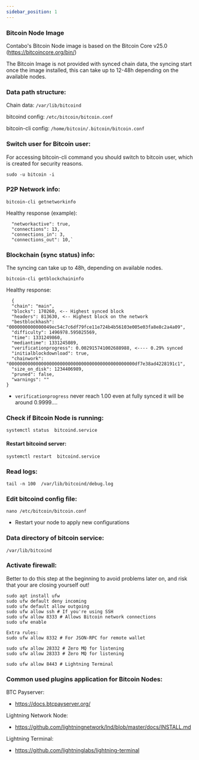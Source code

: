 ```yaml
---
sidebar_position: 1
---
```


### Bitcoin Node Image

Contabo's Bitcoin Node image is based on the Bitcoin Core v25.0 (https://bitcoincore.org/bin/)

The Bitcoin Image is not provided with synced chain data, the syncing start once the image installed, this can take up to 12-48h depending on the available nodes.

### Data path structure:

Chain data: `/var/lib/bitcoind`

bitcoind config: `/etc/bitcoin/bitcoin.conf`

bitcoin-cli config: `/home/bitcoin/.bitcoin/bitcoin.conf`

### Switch user for Bitcoin user:

For accessing bitcoin-cli command you should switch to bitcoin user, which is created for security reasons.

```sudo -u bitcoin -i```

### P2P Network info:

```bitcoin-cli getnetworkinfo```

Healthy response (example):

```` 
  "networkactive": true,
  "connections": 13,
  "connections_in": 3,
  "connections_out": 10,`
  ````

  
### Blockchain (sync status) info:

The syncing can take up to 48h, depending on available nodes.

```bitcoin-cli getblockchaininfo```

Healthy response:

```` 
  {
  "chain": "main",
  "blocks": 170260, <-- Highest synced block
  "headers": 813630, <-- Highest block on the network
  "bestblockhash": "0000000000000049ec54c7c6df79fce11e724b4b56103e005e03fa8e8c2a4a09",
  "difficulty": 1496978.595025569,
  "time": 1331249860,
  "mediantime": 1331245089,
  "verificationprogress": 0.002915741002688988, <---- 0.29% synced
  "initialblockdownload": true,
  "chainwork": "00000000000000000000000000000000000000000000000df7e38ad4228191c1",
  "size_on_disk": 1234406989,
  "pruned": false,
  "warnings": ""
}
  ````
* `verificationprogress` never reach 1.00 even at fully synced it will be around 0.9999....

### Check if Bitcoin Node is running:

```systemctl status  bitcoind.service```

#### Restart bitcoind server:

```systemctl restart  bitcoind.service```

### Read logs:

```tail -n 100  /var/lib/bitcoind/debug.log```	

### Edit bitcoind config file:

```nano /etc/bitcoin/bitcoin.conf```

* Restart your node to apply new configurations

### Data directory of bitcoin service:

```/var/lib/bitcoind```

### Activate firewall:
Better to do this step at the beginning to avoid problems later on, and risk that your are closing yourself out!

```
sudo apt install ufw
sudo ufw default deny incoming
sudo ufw default allow outgoing
sudo ufw allow ssh # If you're using SSH
sudo ufw allow 8333 # Allows Bitcoin network connections
sudo ufw enable

Extra rules:
sudo ufw allow 8332 # For JSON-RPC for remote wallet

sudo ufw allow 28332 # Zero MQ for listening 
sudo ufw allow 28333 # Zero MQ for listening 

sudo ufw allow 8443 # Lightning Terminal

```

### Common used plugins application for Bitcoin Nodes:

BTC Payserver:
- https://docs.btcpayserver.org/

Lightning Network Node:
- https://github.com/lightningnetwork/lnd/blob/master/docs/INSTALL.md

Lightning Terminal:

- https://github.com/lightninglabs/lightning-terminal
